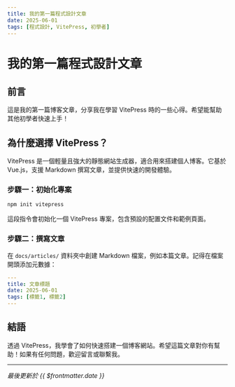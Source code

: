 ```yaml
---
title: 我的第一篇程式設計文章
date: 2025-06-01
tags: [程式設計, VitePress, 初學者]
---
```


# 我的第一篇程式設計文章

## 前言

這是我的第一篇博客文章，分享我在學習 VitePress 時的一些心得。希望能幫助其他初學者快速上手！

## 為什麼選擇 VitePress？

VitePress 是一個輕量且強大的靜態網站生成器，適合用來搭建個人博客。它基於 Vue.js，支援 Markdown 撰寫文章，並提供快速的開發體驗。

### 步驟一：初始化專案

```bash
npm init vitepress
```

這段指令會初始化一個 VitePress 專案，包含預設的配置文件和範例頁面。

### 步驟二：撰寫文章

在 `docs/articles/` 資料夾中創建 Markdown 檔案，例如本篇文章。記得在檔案開頭添加元數據：

```yaml
---
title: 文章標題
date: 2025-06-01
tags: [標籤1, 標籤2]
---
```

## 結語

透過 VitePress，我學會了如何快速搭建一個博客網站。希望這篇文章對你有幫助！如果有任何問題，歡迎留言或聯繫我。

---

_最後更新於 {{ $frontmatter.date }}_

